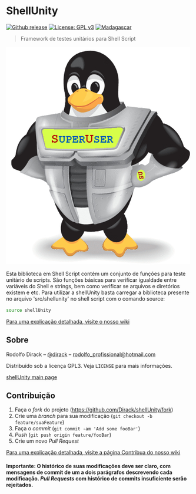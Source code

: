 # ShellUnity

[![Github release](https://img.shields.io/github/v/release/Dirack/ShellUnity)](https://github.com/Dirack/ShellUnity/releases/latest) [![License: GPL v3](https://img.shields.io/badge/License-GPLv3-blue.svg)](https://www.gnu.org/licenses/gpl-3.0) [![Madagascar](https://img.shields.io/badge/Madagascar-v3.0-blue)](https://github.com/ahay/src/tree/master)

> Framework de testes unitários para Shell Script

<img src="https://github.com/Dirack/shellUnity/blob/main/res/superuser-superhero.jpg" width="500">

Esta biblioteca em Shell Script contém um conjunto de funções para teste unitário de scripts. São funções
básicas para verificar igualdade entre variáveis do Shell e strings, bem como verificar se arquivos e diretórios
existem e etc.
Para utilizar a shellUnity basta carregar a biblioteca presente no arquivo 'src/shellunity' no shell script com o comando source:

```sh
source shellUnity
```

[Para uma explicação detalhada, visite o nosso wiki](https://github.com/Dirack/shellUnity/wiki#bem-vindo-ao-shellunity-wiki)

## Sobre

Rodolfo Dirack – [@dirack](https://github.com/Dirack) – rodolfo_profissional@hotmail.com

Distribuído sob a licença GPL3. Veja `LICENSE` para mais informações.

[shellUnity main page](https://github.com/Dirack/shellUnity)

## Contribuição

1. Faça o _fork_ do projeto (<https://github.com/Dirack/shellUnity/fork>)
2. Crie uma _branch_ para sua modificação (`git checkout -b feature/suaFeature`)
3. Faça o _commit_ (`git commit -am 'Add some fooBar'`)
4. _Push_ (`git push origin feature/fooBar`)
5. Crie um novo _Pull Request_

[Para uma explicação detalhada, visite a página Contribua do nosso wiki](https://github.com/Dirack/shellUnity/wiki/contribua#como-contribuir-com-este-projeto)

#### Importante: O histórico de suas modificações deve ser claro, com mensagens de commit de um a dois parágrafos descrevendo cada modificação. _Pull Requests_ com histórico de commits insuficiente serão rejeitados.
